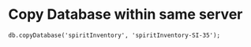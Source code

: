 Copy Database within same server
================================

```
db.copyDatabase('spiritInventory', 'spiritInventory-SI-35');
```